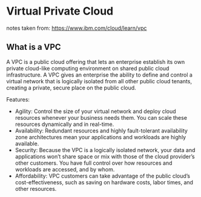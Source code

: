 # Virtual Private Cloud

notes taken from: <https://www.ibm.com/cloud/learn/vpc>

## What is a VPC

A VPC is a public cloud offering that lets an enterprise establish its own private cloud-like computing environment on shared public cloud infrastructure. A VPC gives an enterprise the ability to define and control a virtual network that is logically isolated from all other public cloud tenants, creating a private, secure place on the public cloud.

Features:

- Agility: Control the size of your virtual network and deploy cloud resources whenever your business needs them. You can scale these resources dynamically and in real-time.
- Availability: Redundant resources and highly fault-tolerant availability zone architectures mean your applications and workloads are highly available.
- Security: Because the VPC is a logically isolated network, your data and applications won’t share space or mix with those of the cloud provider’s other customers. You have full control over how resources and workloads are accessed, and by whom.
- Affordability: VPC customers can take advantage of the public cloud’s cost-effectiveness, such as saving on hardware costs, labor times, and other resources.